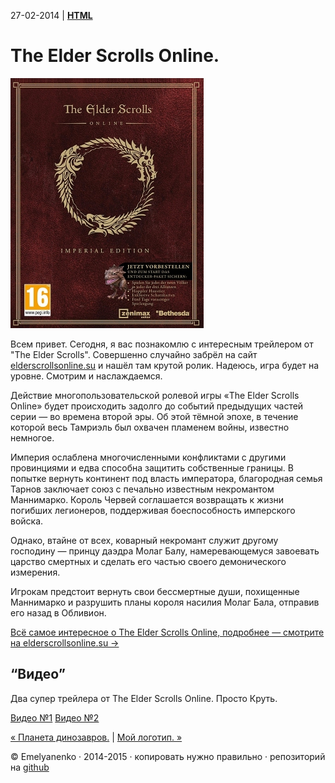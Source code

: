 27-02-2014 | **[HTML](http://andre-y-ru.github.io/p/2014/02/27/the-elder-scrolls.html)**

The Elder Scrolls Online.
=========================
![image](../../../../img/p/elder-scrolls.jpeg)

Всем привет. Сегодня, я вас познакомлю с интересным трейлером от "The Elder Scrolls". Совершенно случайно забрёл на сайт [elderscrollsonline.su](http://elderscrollsonline.su) и нашёл там крутой ролик. Надеюсь, игра будет на уровне. Смотрим и наслаждаемся.

Действие многопользовательской ролевой игры «The Elder Scrolls Online» будет происходить задолго до событий предыдущих частей серии — во времена второй эры. Об этой тёмной эпохе, в течение которой весь Тамриэль был охвачен пламенем войны, известно немногое.

Империя ослаблена многочисленными конфликтами с другими провинциями и едва способна защитить собственные границы. В попытке вернуть континент под власть императора, благородная семья Тарнов заключает союз с печально известным некромантом Маннимарко. Король Червей соглашается возвращать к жизни погибших легионеров, поддерживая боеспособность имперского войска.

Однако, втайне от всех, коварный некромант служит другому господину — принцу даэдра Молаг Балу, намеревающемуся завоевать царство смертных и сделать его частью своего демонического измерения.

Игрокам предстоит вернуть свои бессмертные души, похищенные Маннимарко и разрушить планы короля насилия Молаг Бала, отправив его назад в Обливион.

[Всё самое интересное о The Elder Scrolls Online, подробнее — смотрите на elderscrollsonline.su →](http://elderscrollsonline.su/the_elder_scrolls_online)

“Видео”
-------
Два супер трейлера от The Elder Scrolls Online. Просто Круть.

[Видео №1](http://youtube.com/embed/ekcKuFt0oME?feature=player_embedded)
[Видео №2](http://youtube.com/embed/0jNT5cMwxw0?feature=player_embedded)


[&laquo; Планета динозавров.](https://github.com/andre-y-ru/andre-y-ru.github.com/blob/master/p/2014/02/24/planeta-dinozavrov.md) | [Мой логотип. &raquo;](https://github.com/andre-y-ru/andre-y-ru.github.com/blob/master/p/2014/07/16/my-logos.md)

© Emelyanenko &middot; 2014-2015 · копировать нужно правильно · репозиторий на [github](https://github.com)